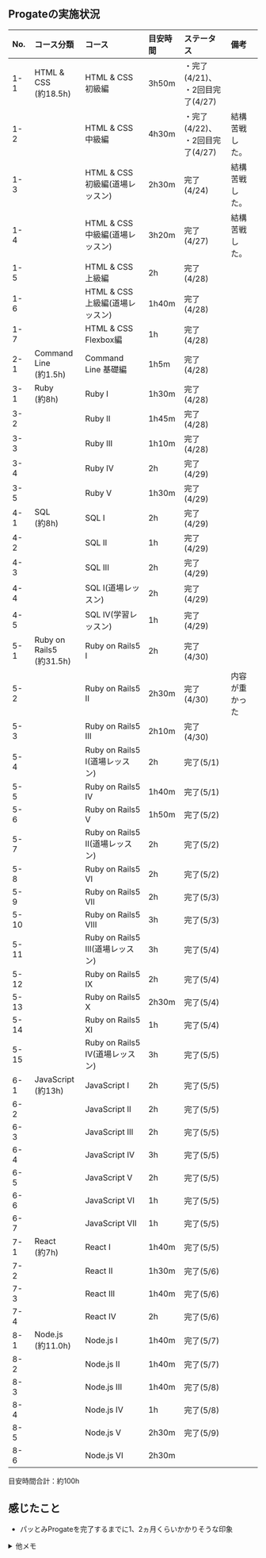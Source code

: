 ## Progateの実施状況

|No. |コース分類|コース|目安時間|ステータス|備考|
|:-- |:---------|:-----|:--------|:---------|:---|
|1-1 |HTML & CSS<br>(約18.5h)|HTML & CSS 初級編               |3h50m  |・完了(4/21)、<br>・2回目完了(4/27)||
|1-2 |                       |HTML & CSS 中級編               |4h30m  |・完了(4/22)、<br>・2回目完了(4/27)|結構苦戦した。|
|1-3 |                       |HTML & CSS 初級編(道場レッスン)  |2h30m  |完了(4/24)|結構苦戦した。|
|1-4 |                       |HTML & CSS 中級編(道場レッスン)  |3h20m  |完了(4/27)|結構苦戦した。|
|1-5 |                       |HTML & CSS 上級編                |2h     |完了(4/28)||
|1-6 |                       |HTML & CSS 上級編(道場レッスン)  |1h40m  |完了(4/28)||
|1-7 |                       |HTML & CSS Flexbox編            |1h     |完了(4/28)||
|2-1 |Command Line<br>(約1.5h)|Command Line 基礎編  |1h5m   |完了(4/28)||
|3-1 |Ruby<br>(約8h)|Ruby I    |1h30m  |完了(4/28)||
|3-2 |              |Ruby II   |1h45m  |完了(4/28)||
|3-3 |              |Ruby III  |1h10m  |完了(4/28)||
|3-4 |              |Ruby IV   |2h     |完了(4/29)||
|3-5 |              |Ruby V    |1h30m  |完了(4/29)||
|4-1 |SQL<br>(約8h)|SQL I                |2h  |完了(4/29)||
|4-2 |             |SQL II               |1h  |完了(4/29)||
|4-3 |             |SQL III              |2h  |完了(4/29)||
|4-4 |             |SQL Ⅰ(道場レッスン)  |2h  |完了(4/29)||
|4-5 |             |SQL IV(学習レッスン)  |1h  |完了(4/29)||
|5-1 |Ruby on Rails5<br>(約31.5h)|Ruby on Rails5 I                 |2h     |完了(4/30)||
|5-2 |                           |Ruby on Rails5 II                |2h30m  |完了(4/30)|内容が重かった|
|5-3 |                           |Ruby on Rails5 III               |2h10m  |完了(4/30)||
|5-4 |                           |Ruby on Rails5 I(道場レッスン)    |2h     |完了(5/1)||
|5-5 |                           |Ruby on Rails5 IV                |1h40m  |完了(5/1)||
|5-6 |                           |Ruby on Rails5 V                 |1h50m  |完了(5/2)||
|5-7 |                           |Ruby on Rails5 II(道場レッスン)   |2h     |完了(5/2)||
|5-8 |                           |Ruby on Rails5 VI                |2h     |完了(5/2)||
|5-9 |                           |Ruby on Rails5 VII               |2h     |完了(5/3)||
|5-10|                           |Ruby on Rails5 VIII              |3h     |完了(5/3)||
|5-11|                           |Ruby on Rails5 III(道場レッスン)  |3h     |完了(5/4)||
|5-12|                           |Ruby on Rails5 IX                |2h     |完了(5/4)||
|5-13|                           |Ruby on Rails5 X                 |2h30m  |完了(5/4)||
|5-14|                           |Ruby on Rails5 XI                |1h     |完了(5/4)||
|5-15|                           |Ruby on Rails5 IV(道場レッスン)   |3h     |完了(5/5)||
|6-1 |JavaScript<br>(約13h)|JavaScript I    |2h  |完了(5/5)||
|6-2 |                     |JavaScript II   |2h  |完了(5/5)||
|6-3 |                     |JavaScript III  |2h  |完了(5/5)||
|6-4 |                     |JavaScript IV   |3h  |完了(5/5)||
|6-5 |                     |JavaScript V    |2h  |完了(5/5)||
|6-6 |                     |JavaScript VI   |1h  |完了(5/5)||
|6-7 |                     |JavaScript VII  |1h  |完了(5/5)||
|7-1 |React<br>(約7h)|React I   |1h40m  |完了(5/5)||
|7-2 |               |React II  |1h30m  |完了(5/6)||
|7-3 |               |React III |1h40m  |完了(5/6)||
|7-4 |               |React IV  |2h     |完了(5/6)||
|8-1 |Node.js<br>(約11.0h)|Node.js I    |1h40m  |完了(5/7)||
|8-2 |                    |Node.js II   |1h40m  |完了(5/7)||
|8-3 |                    |Node.js III  |1h40m  |完了(5/8)||
|8-4 |                    |Node.js IV   |1h     |完了(5/8)||
|8-5 |                    |Node.js V    |2h30m  |完了(5/9)||
|8-6 |                    |Node.js VI   |2h30m  |||

目安時間合計：約100h

## 感じたこと
- パッとみProgateを完了するまでに1、2ヵ月くらいかかりそうな印象

<details>
<summary>他メモ</summary>

- 試しに練習がてらハンドで上記を作ってみたが大変だった、特に整形
- 表のジェネレータあるならそっちのが楽できそう?<br>
  コレとか<https://notepm.jp/markdown-table-tool><br>
  だが暫くはハンドで練習したい気持ちあり..
- 目安時間をサマったりするなら、excelとかから関数で生成するのもありかも?
- githubのui上で矩形選択する方法ないかな(?)

</details>
